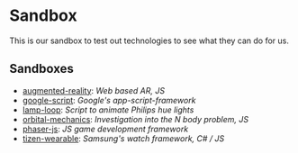 # Sandbox

This is our sandbox to test out technologies to see what they can do for us.

## Sandboxes
- [augmented-reality](sandboxes/augmented-reality): _Web based AR, JS_
- [google-script](sandboxes/google-script): _Google's app-script-framework_
- [lamp-loop](sandboxes/lamp-loop): _Script to animate Philips hue lights_
- [orbital-mechanics](sandboxes/orbital-mechanics): _Investigation into the N body problem, JS_
- [phaser-js](sandboxes/phaser-js): _JS game development framework_
- [tizen-wearable](sandboxes/tizen-wearable): _Samsung's watch framework, C# / JS_